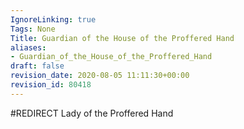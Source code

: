 ```yaml
---
IgnoreLinking: true
Tags: None
Title: Guardian of the House of the Proffered Hand
aliases:
- Guardian_of_the_House_of_the_Proffered_Hand
draft: false
revision_date: 2020-08-05 11:11:30+00:00
revision_id: 80418
---
```


#REDIRECT Lady of the Proffered Hand